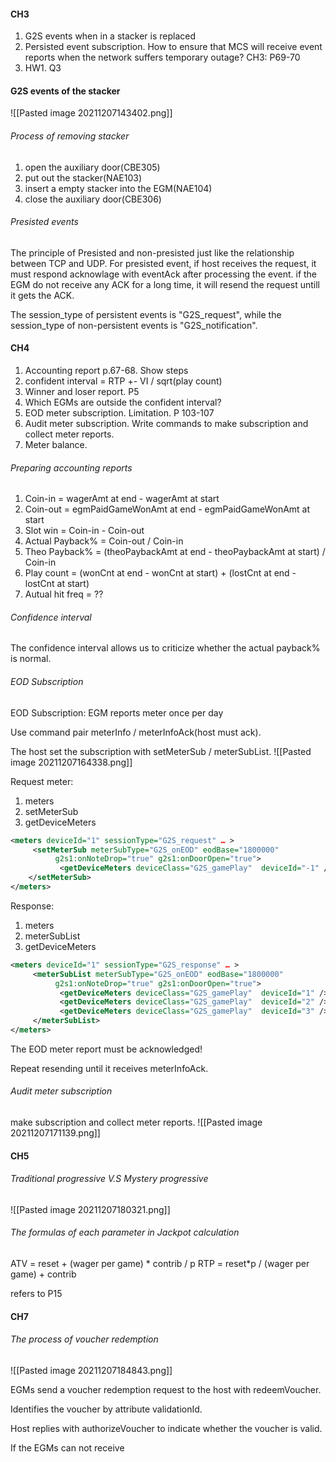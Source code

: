 #### CH3
1. G2S events when in a stacker is replaced
2. Persisted event subscription. How to ensure that MCS will receive event reports when the network suffers temporary outage? CH3: P69-70
3. HW1. Q3

#### G2S events of the stacker
![[Pasted image 20211207143402.png]]

###### Process of removing stacker
1. open the auxiliary door(CBE305)
2. put out the stacker(NAE103)
3. insert a empty stacker into the EGM(NAE104)
4. close the auxiliary door(CBE306)


###### Presisted events
The principle of Presisted and non-presisted just like the relationship between TCP and UDP. For presisted event, if host receives the request, it must respond acknowlage with eventAck after processing the event. if the EGM do not receive any ACK for a long time, it will resend the request untill it gets the ACK.

The session_type of persistent events is "G2S_request", while the session_type of non-persistent events is "G2S_notification".

#### CH4
1. Accounting report p.67-68. Show steps
2. confident interval = RTP +- VI / sqrt(play count)
3. Winner and loser report. P5
4. Which EGMs are outside the confident interval?
5. EOD meter subscription. Limitation. P 103-107
6. Audit meter subscription. Write commands to make subscription and collect meter reports.
7. Meter balance.

###### Preparing accounting reports
1. Coin-in = wagerAmt at end - wagerAmt at start
2. Coin-out = egmPaidGameWonAmt at end - egmPaidGameWonAmt at start
3. Slot win = Coin-in - Coin-out
4. Actual Payback% = Coin-out / Coin-in
5. Theo Payback% = (theoPaybackAmt at end - theoPaybackAmt at start) / Coin-in
6. Play count = (wonCnt at end - wonCnt at start) + (lostCnt at end - lostCnt at start)
7. Autual hit freq = ??

###### Confidence interval
The confidence interval allows us to criticize whether the actual payback% is normal.

###### EOD Subscription
EOD Subscription: EGM reports meter once per day

Use command pair meterInfo / meterInfoAck(host must ack).

The host set the subscription with setMeterSub / meterSubList.
![[Pasted image 20211207164338.png]]

Request meter:
1. meters
2. setMeterSub
3. getDeviceMeters
```xml
<meters deviceId="1" sessionType="G2S_request" … >
     <setMeterSub meterSubType="G2S_onEOD" eodBase="1800000" 
          g2s1:onNoteDrop="true" g2s1:onDoorOpen="true">
           <getDeviceMeters deviceClass="G2S_gamePlay"  deviceId="-1" />
    </setMeterSub>
</meters>
```

Response:
1. meters
2. meterSubList
3. getDeviceMeters
```xml
<meters deviceId="1" sessionType="G2S_response" … >
     <meterSubList meterSubType="G2S_onEOD" eodBase="1800000" 
          g2s1:onNoteDrop="true" g2s1:onDoorOpen="true">
           <getDeviceMeters deviceClass="G2S_gamePlay"  deviceId="1" />
           <getDeviceMeters deviceClass="G2S_gamePlay"  deviceId="2" />
           <getDeviceMeters deviceClass="G2S_gamePlay"  deviceId="3" />
     </meterSubList>
</meters>
```

The EOD meter report must be acknowledged! 

Repeat resending until it receives meterInfoAck.

###### Audit meter subscription
make subscription and collect meter reports.
![[Pasted image 20211207171139.png]]

#### CH5
###### Traditional progressive V.S Mystery progressive
![[Pasted image 20211207180321.png]]

###### The formulas of each parameter in Jackpot calculation
ATV = reset + (wager per game) \* contrib / p
RTP = reset\*p / (wager per game) + contrib

refers to P15

#### CH7
###### The process of voucher redemption
![[Pasted image 20211207184843.png]]

EGMs send a voucher redemption request to the host with redeemVoucher.

Identifies the voucher by attribute validationId.

Host replies with authorizeVoucher to indicate whether the voucher is valid.

If the EGMs can not receive